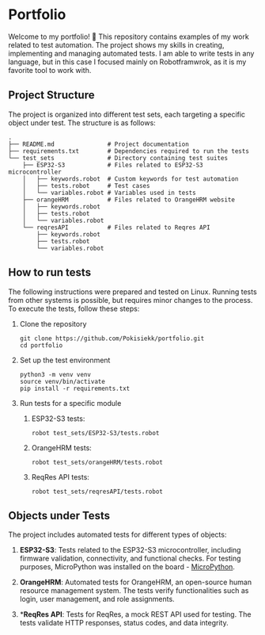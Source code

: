 # Portfolio

Welcome to my portfolio! 👋
This repository contains examples of my work related to test automation. The
project shows my skills in creating, implementing and managing automated tests.
I am able to write tests in any language, but in this case I focused mainly on
Robotframwrok, as it is my favorite tool to work with.

## Project Structure

The project is organized into different test sets, each targeting a specific object under test.
The structure is as follows:

```
.
├── README.md               # Project documentation
├── requirements.txt        # Dependencies required to run the tests
└── test_sets               # Directory containing test suites
    ├── ESP32-S3            # Files related to ESP32-S3 microcontroller
    │   ├── keywords.robot  # Custom keywords for test automation
    │   ├── tests.robot     # Test cases
    │   └── variables.robot # Variables used in tests
    ├── orangeHRM           # Files related to OrangeHRM website
    │   ├── keywords.robot  
    │   ├── tests.robot     
    │   └── variables.robot 
    └── reqresAPI           # Files related to Reqres API
        ├── keywords.robot  
        ├── tests.robot     
        └── variables.robot 
```

## How to run tests

The following instructions were prepared and tested on Linux. Running tests from other systems is
possible, but requires minor changes to the process.
To execute the tests, follow these steps:

1. Clone the repository

    ```
    git clone https://github.com/Pokisiekk/portfolio.git
    cd portfolio
    ```

1. Set up the test environment

    ```
    python3 -m venv venv
    source venv/bin/activate
    pip install -r requirements.txt
    ```

1. Run tests for a specific module

    1. ESP32-S3 tests:

        ```
        robot test_sets/ESP32-S3/tests.robot
        ```

    1. OrangeHRM tests:

        ```
        robot test_sets/orangeHRM/tests.robot
        ```

    1. ReqRes API tests:

        ```
        robot test_sets/reqresAPI/tests.robot
        ```

## Objects under Tests

The project includes automated tests for different types of objects:

1. **ESP32-S3**: Tests related to the ESP32-S3 microcontroller, including firmware validation,
    connectivity, and functional checks. For testing purposes, MicroPython was installed on the
    board - [MicroPython](https://micropython.org/download/ESP32_GENERIC_S3/).

1. **OrangeHRM**: Automated tests for OrangeHRM, an open-source human resource management system.
    The tests verify functionalities such as login, user management, and role assignments.

1. ***ReqRes API**: Tests for ReqRes, a mock REST API used for testing. The tests validate HTTP
    responses, status codes, and data integrity.
